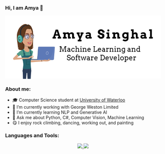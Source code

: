 ### Hi, I am Amya 👋


<div align = "center">
  <img align="center" src= "https://github.com/amya-singhal/amya-singhal/blob/main/Capture.PNG" />
 </div>
 <div align = "center"> 
</div>

### About me:
- 🎓 Computer Science student at [University of Waterloo](https://cs.uwaterloo.ca/about)
- 🔭 I’m currently working with George Weston Limited
- 🌱 I’m currently learning NLP and Generative AI
- 💬 Ask me about Python, C#, Computer Vision, Machine Learning
- 😋 I enjoy rock climbing, dancing, working out, and painting

### Languages and Tools:
<p align="center">
  <a href="https://skillicons.dev">
    <img src="https://skillicons.dev/icons?i=python,cs,java,java,dotnet,react,r,postgres,pytorch,tensorflow,mysql,androidstudio,figma,bash,github" />
    <img src="https://skillicons.dev/icons?i=js,html,css,vscode" />
  </a>
</p>
